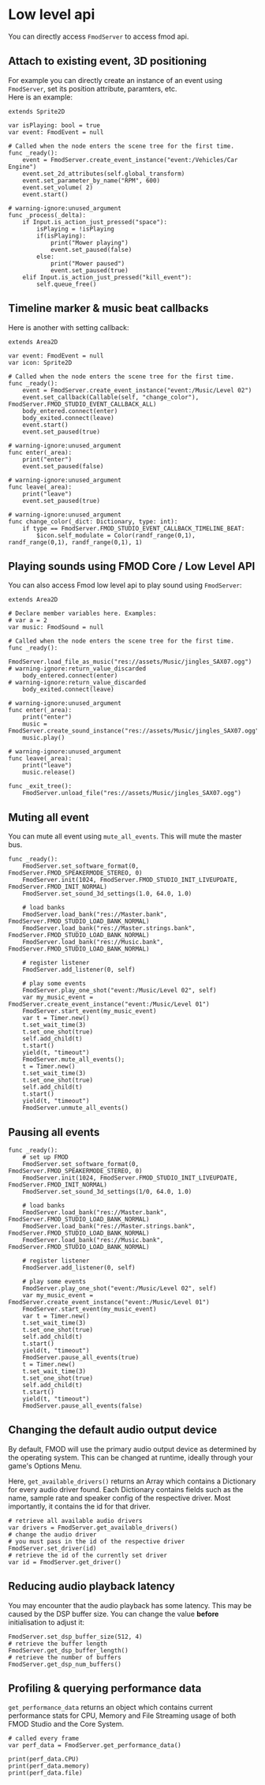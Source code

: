 # Low level api

You can directly access `FmodServer` to access fmod api.  

## Attach to existing event, 3D positioning

For example you can directly create an instance of an event using `FmodServer`, set its position attribute, paramters,
etc.  
Here is an example:
```gdscript
extends Sprite2D

var isPlaying: bool = true
var event: FmodEvent = null

# Called when the node enters the scene tree for the first time.
func _ready():
	event = FmodServer.create_event_instance("event:/Vehicles/Car Engine")
	event.set_2d_attributes(self.global_transform)
	event.set_parameter_by_name("RPM", 600)
	event.set_volume( 2)
	event.start()
	
# warning-ignore:unused_argument
func _process(_delta):
	if Input.is_action_just_pressed("space"):
		isPlaying = !isPlaying
		if(isPlaying):
			print("Mower playing")
			event.set_paused(false)
		else:
			print("Mower paused")
			event.set_paused(true)
	elif Input.is_action_just_pressed("kill_event"):
		self.queue_free()
```

## Timeline marker & music beat callbacks

Here is another with setting callback:
```gdscript
extends Area2D

var event: FmodEvent = null
var icon: Sprite2D

# Called when the node enters the scene tree for the first time.
func _ready():
	event = FmodServer.create_event_instance("event:/Music/Level 02")
	event.set_callback(Callable(self, "change_color"), FmodServer.FMOD_STUDIO_EVENT_CALLBACK_ALL)
	body_entered.connect(enter)
	body_exited.connect(leave)
	event.start()
	event.set_paused(true)

# warning-ignore:unused_argument
func enter(_area):
	print("enter")
	event.set_paused(false)
	
# warning-ignore:unused_argument
func leave(_area):
	print("leave")
	event.set_paused(true)

# warning-ignore:unused_argument
func change_color(_dict: Dictionary, type: int):
	if type == FmodServer.FMOD_STUDIO_EVENT_CALLBACK_TIMELINE_BEAT:
		$icon.self_modulate = Color(randf_range(0,1), randf_range(0,1), randf_range(0,1), 1)
```

## Playing sounds using FMOD Core / Low Level API

You can also access Fmod low level api to play sound using `FmodServer`:
```gdscript
extends Area2D

# Declare member variables here. Examples:
# var a = 2
var music: FmodSound = null

# Called when the node enters the scene tree for the first time.
func _ready():
	FmodServer.load_file_as_music("res://assets/Music/jingles_SAX07.ogg")
# warning-ignore:return_value_discarded
	body_entered.connect(enter)
# warning-ignore:return_value_discarded
	body_exited.connect(leave)

# warning-ignore:unused_argument
func enter(_area):
	print("enter")
	music = FmodServer.create_sound_instance("res://assets/Music/jingles_SAX07.ogg")
	music.play()
	
# warning-ignore:unused_argument
func leave(_area):
	print("leave")
	music.release()

func _exit_tree():
	FmodServer.unload_file("res://assets/Music/jingles_SAX07.ogg")
```

## Muting all event

You can mute all event using `mute_all_events`. This will mute the master bus.

```gdscript
func _ready():
	FmodServer.set_software_format(0, FmodServer.FMOD_SPEAKERMODE_STEREO, 0)
	FmodServer.init(1024, FmodServer.FMOD_STUDIO_INIT_LIVEUPDATE, FmodServer.FMOD_INIT_NORMAL)
	FmodServer.set_sound_3d_settings(1.0, 64.0, 1.0)
	
	# load banks
	FmodServer.load_bank("res://Master.bank", FmodServer.FMOD_STUDIO_LOAD_BANK_NORMAL)
	FmodServer.load_bank("res://Master.strings.bank", FmodServer.FMOD_STUDIO_LOAD_BANK_NORMAL)
	FmodServer.load_bank("res://Music.bank", FmodServer.FMOD_STUDIO_LOAD_BANK_NORMAL)
	
	# register listener
	FmodServer.add_listener(0, self)
	
	# play some events
	FmodServer.play_one_shot("event:/Music/Level 02", self)
	var my_music_event = FmodServer.create_event_instance("event:/Music/Level 01")
	FmodServer.start_event(my_music_event)
	var t = Timer.new()
	t.set_wait_time(3)
	t.set_one_shot(true)
	self.add_child(t)
	t.start()
	yield(t, "timeout")
	FmodServer.mute_all_events();
	t = Timer.new()
	t.set_wait_time(3)
	t.set_one_shot(true)
	self.add_child(t)
	t.start()
	yield(t, "timeout")
	FmodServer.unmute_all_events()
```

## Pausing all events

```gdscript
func _ready():
	# set up FMOD
	FmodServer.set_software_format(0, FmodServer.FMOD_SPEAKERMODE_STEREO, 0)
	FmodServer.init(1024, FmodServer.FMOD_STUDIO_INIT_LIVEUPDATE, FmodServer.FMOD_INIT_NORMAL)
	FmodServer.set_sound_3d_settings(1/0, 64.0, 1.0)
	
	# load banks
	FmodServer.load_bank("res://Master.bank", FmodServer.FMOD_STUDIO_LOAD_BANK_NORMAL)
	FmodServer.load_bank("res://Master.strings.bank", FmodServer.FMOD_STUDIO_LOAD_BANK_NORMAL)
	FmodServer.load_bank("res://Music.bank", FmodServer.FMOD_STUDIO_LOAD_BANK_NORMAL)
	
	# register listener
	FmodServer.add_listener(0, self)
	
	# play some events
	FmodServer.play_one_shot("event:/Music/Level 02", self)
	var my_music_event = FmodServer.create_event_instance("event:/Music/Level 01")
	FmodServer.start_event(my_music_event)
	var t = Timer.new()
	t.set_wait_time(3)
	t.set_one_shot(true)
	self.add_child(t)
	t.start()
	yield(t, "timeout")
	FmodServer.pause_all_events(true)
	t = Timer.new()
	t.set_wait_time(3)
	t.set_one_shot(true)
	self.add_child(t)
	t.start()
	yield(t, "timeout")
	FmodServer.pause_all_events(false)
```

## Changing the default audio output device

By default, FMOD will use the primary audio output device as determined by the operating system. This can be changed at runtime, ideally through your game's Options Menu.

Here, `get_available_drivers()` returns an Array which contains a Dictionary for every audio driver found. Each Dictionary contains fields such as the name, sample rate
and speaker config of the respective driver. Most importantly, it contains the id for that driver.

 ```gdscript
# retrieve all available audio drivers
var drivers = FmodServer.get_available_drivers()
 # change the audio driver
# you must pass in the id of the respective driver
FmodServer.set_driver(id)
 # retrieve the id of the currently set driver
var id = FmodServer.get_driver()
```

## Reducing audio playback latency

You may encounter that the audio playback has some latency. This may be caused by the DSP buffer size. You can change the value **before** initialisation to adjust it:
```gdscript
FmodServer.set_dsp_buffer_size(512, 4)
# retrieve the buffer length
FmodServer.get_dsp_buffer_length()
# retrieve the number of buffers
FmodServer.get_dsp_num_buffers()
```

## Profiling & querying performance data

`get_performance_data` returns an object which contains current performance stats for CPU, Memory and File Streaming usage of both FMOD Studio and the Core System.

```gdscript
# called every frame
var perf_data = FmodServer.get_performance_data()

print(perf_data.CPU)
print(perf_data.memory)
print(perf_data.file)
```